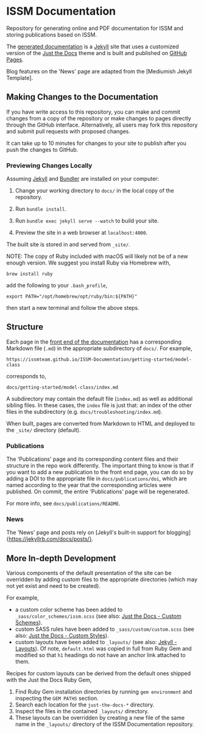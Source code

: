 # ISSM Documentation
Repository for generating online and PDF documentation for ISSM and storing publications based on ISSM.

The [generated documentation](https://issmteam.github.io/ISSM-Documentation/) is a [Jekyll] site that uses a customized version of the [Just the Docs] theme and is built and published on [GitHub Pages].

Blog features on the 'News' page are adapted from the [Mediumish Jekyll Template].

## Making Changes to the Documentation
If you have write access to this repository, you can make and commit changes from a copy of the repository or make changes to pages directly through the GitHub interface. Alternatively, all users may fork this repository and submit pull requests with proposed changes.

It can take up to 10 minutes for changes to your site to publish after you push the changes to GitHub.

### Previewing Changes Locally
Assuming [Jekyll] and [Bundler] are installed on your computer:

1. Change your working directory to `docs/` in the local copy of the repository.

2. Run `bundle install`.

3. Run `bundle exec jekyll serve --watch` to build your site.

4. Preview the site in a web browser at `localhost:4000`.

The built site is stored in and served from `_site/`.

NOTE: The copy of Ruby included with macOS will likely not be of a new enough version. We suggest you install Ruby via Homebrew with,
```
brew install ruby
```
add the following to your `.bash_profile`,
```
export PATH="/opt/homebrew/opt/ruby/bin:${PATH}"
```
then start a new terminal and follow the above steps.

## Structure
Each page in the [front end of the documentation](https://issmteam.github.io/ISSM-Documentation/) has a corresponding Markdown file (`.md`) in the appropriate subdirectory of `docs/`. For example,
````
https://issmteam.github.io/ISSM-Documentation/getting-started/model-class
````
corresponds to,
````
docs/getting-started/model-class/index.md
````
A subdirectory may contain the default file (`index.md`) as well as additional sibling files. In these cases, the `index` file is just that: an index of the other files in the subdirectory (e.g. `docs/troubleshooting/index.md`).

When built, pages are converted from Markdown to HTML and deployed to the `_site/` directory (default).

### Publications
The 'Publications' page and its corresponding content files and their structure in the repo work differently. The important thing to know is that if you want to add a new publication to the front end page, you can do so by adding a DOI to the appropriate file in `docs/publications/doi`, which are named according to the year that the corresponding articles were published. On commit, the entire 'Publications' page will be regenerated.

For more info, see `docs/publications/README`.

### News
The 'News' page and posts rely on [Jekyll's built-in support for blogging]{https://jekyllrb.com/docs/posts/}.

## More In-depth Development
Various components of the default presentation of the site can be overridden by adding custom files to the appropriate directories (which may not yet exist and need to be created).

For example, 
- a custom color scheme has been added to `_sass/color_schemes/issm.scss` (see also: [Just the Docs - Custom Schemes]).
- custom SASS rules have been added to `_sass/custom/custom.scss` (see also: [Just the Docs - Custom Styles]).
- custom layouts have been added to `_layouts/` (see also: [Jekyll - Layouts]). Of note, `default.html` was copied in full from Ruby Gem and modified so that `h1` headings do not have an anchor link attached to them.

Recipes for custom layouts can be derived from the default ones shipped with the Just the Docs Ruby Gem,
1. Find Ruby Gem installation directories by running `gem environment` and inspecting the `GEM PATHS` section.
1. Search each location for the `just-the-docs-*` directory.
1. Inspect the files in the contained `_layouts/` directory.
1. These layouts can be overridden by creating a new file of the same name in the `_layouts/` directory of the ISSM Documentation repository.

<!--- Reference-style Links --->
[Jekyll]: https://jekyllrb.com
[Jekyll - Layouts]: https://jekyllrb.com/docs/layouts
[Just the Docs]: https://just-the-docs.github.io/just-the-docs/
[Just the Docs - Custom Schemes]: https://just-the-docs.com/docs/customization/#custom-schemes
[Just the Docs - Custom Styles]: https://just-the-docs.com/docs/customization/#override-and-completely-custom-styles
[GitHub Pages]: https://docs.github.com/en/pages
[Bundler]: https://bundler.io

